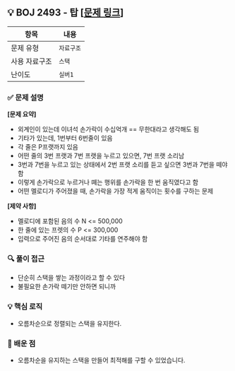 ## 💡 BOJ 2493 - 탑 [[문제 링크](https://www.acmicpc.net/problem/2493)]

| 항목 | 내용 |
|------|------|
| 문제 유형 | `자료구조` |
| 사용 자료구조 | `스택` |
| 난이도 | `실버1` |

### ✅ 문제 설명
**[문제 요약]**

- 외계인이 있는데 이녀석 손가락이 수십억개 == 무한대라고 생각해도 됨
- 기타가 있는데, 1번부터 6번줄이 있음
- 각 줄은 P프랫까지 있음
- 어떤 줄의 3번 프랫과 7번 프랫을 누르고 있으면, 7번 프랫 소리남
- 3번과 7번을 누르고 있는 상태에서 2번 프랫 소리를 듣고 싶으면 3번과 7번을 떼야 함
- 이렇게 손가락으로 누르거나 뗴는 행위를 손가락을 한 번 움직였다고 함
- 어떤 멜로디가 주어졌을 때, 손가락을 가장 적게 움직이는 횟수를 구하는 문제

**[제약 사항]**

- 멜로디에 포함된 음의 수 N <= 500,000
- 한 줄에 있는 프렛의 수 P <= 300,000
- 입력으로 주어진 음의 순서대로 기타를 연주해야 함

### 🔍 풀이 접근
- 단순히 스택을 쌓는 과정이라고 할 수 있다
- 불필요한 손가락 떼기만 안하면 되니까

### 💡 핵심 로직
- 오름차순으로 정렬되는 스택을 유지한다.

### 📌 배운 점
- 오름차순을 유지하는 스택을 만들어 최적해를 구할 수 있었습니다.
